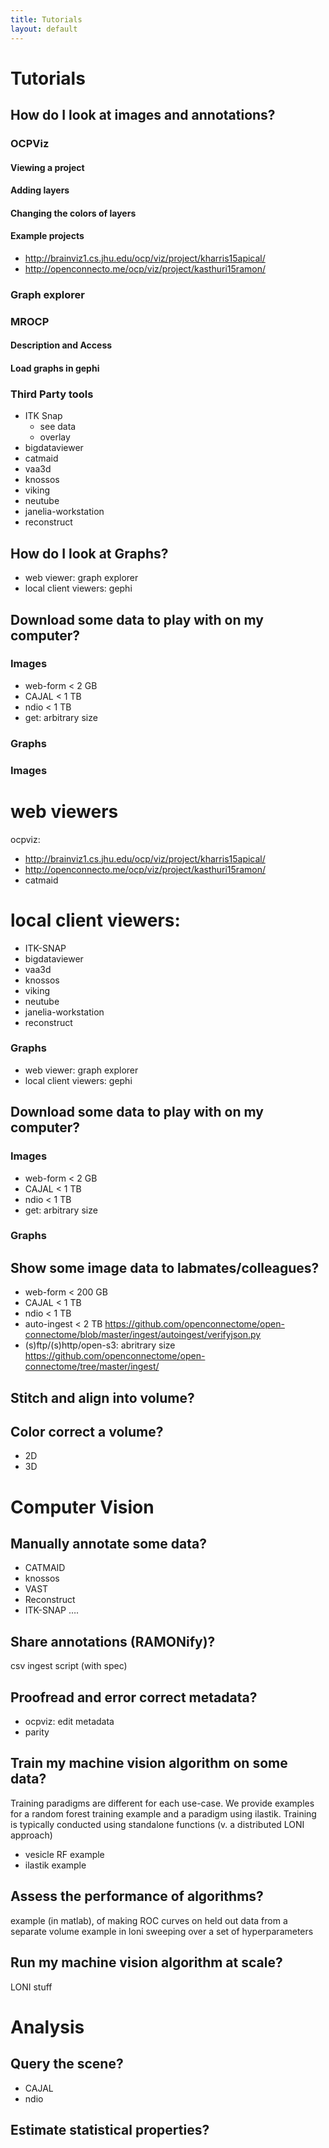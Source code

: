 ```yaml
---
title: Tutorials
layout: default
---
```


# Tutorials

## How do I look at images and annotations?


### OCPViz

#### Viewing a project

#### Adding layers

#### Changing the colors of layers

#### Example projects

- http://brainviz1.cs.jhu.edu/ocp/viz/project/kharris15apical/
- http://openconnecto.me/ocp/viz/project/kasthuri15ramon/

### Graph explorer

### MROCP 

#### Description and Access

#### Load graphs in gephi

### Third Party tools

- ITK Snap
  - see data
  - overlay
- bigdataviewer
- catmaid
- vaa3d
- knossos
- viking
- neutube
- janelia-workstation
- reconstruct

## How do I look at Graphs?

- web viewer: graph explorer
- local client viewers: gephi



## Download some data to play with on my computer?

### Images

- web-form < 2 GB
- CAJAL < 1 TB
- ndio < 1 TB
- get: arbitrary size

### Graphs


### Images

# web viewers
ocpviz:
- http://brainviz1.cs.jhu.edu/ocp/viz/project/kharris15apical/
- http://openconnecto.me/ocp/viz/project/kasthuri15ramon/
- catmaid

# local client viewers:
- ITK-SNAP
- bigdataviewer
- vaa3d
- knossos
- viking
- neutube
- janelia-workstation
- reconstruct

### Graphs

- web viewer: graph explorer
- local client viewers: gephi


## Download some data to play with on my computer?

### Images

- web-form < 2 GB
- CAJAL < 1 TB
- ndio < 1 TB
- get: arbitrary size

### Graphs

## Show some image data to labmates/colleagues?

- web-form < 200 GB
- CAJAL < 1 TB
- ndio < 1 TB
- auto-ingest < 2 TB https://github.com/openconnectome/open-connectome/blob/master/ingest/autoingest/verifyjson.py
- (s)ftp/(s)http/open-s3: abritrary size https://github.com/openconnectome/open-connectome/tree/master/ingest/

## Stitch and align into volume?

## Color correct a volume?

- 2D
- 3D

# Computer Vision

## Manually annotate some data?

- CATMAID
- knossos
- VAST
- Reconstruct
- ITK-SNAP
….

## Share annotations (RAMONify)?

csv ingest script (with spec)

## Proofread and error correct metadata?

- ocpviz: edit metadata
- parity

## Train my machine vision algorithm on some data?

Training paradigms are different for each use-case.  We provide examples for a random forest training example and a paradigm using ilastik.  Training is typically conducted using standalone functions (v. a distributed LONI approach)

- vesicle RF example
- ilastik example

## Assess the performance of algorithms?

example (in matlab), of making ROC curves on held out data from a separate volume
example in loni sweeping over a set of hyperparameters

## Run my machine vision algorithm at scale?
LONI stuff

# Analysis

## Query the scene?

- CAJAL
- ndio

## Estimate statistical properties?
